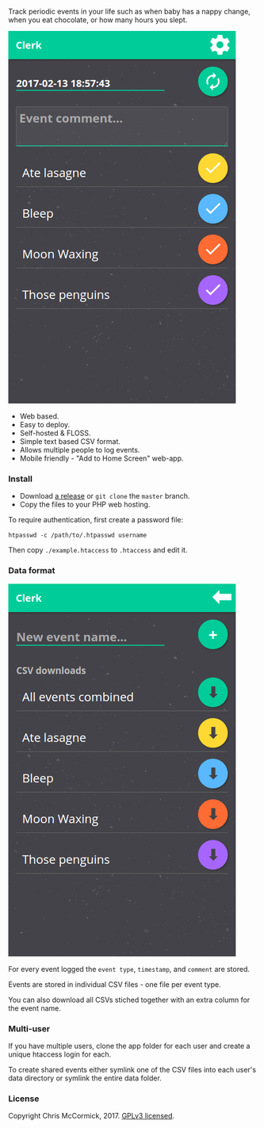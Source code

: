 Track periodic events in your life such as when baby has a nappy change, when you eat chocolate, or how many hours you slept.

![Screenshot](./screenshot.png)

 * Web based.
 * Easy to deploy.
 * Self-hosted & FLOSS.
 * Simple text based CSV format.
 * Allows multiple people to log events.
 * Mobile friendly - "Add to Home Screen" web-app.

### Install ###

 * Download [a release](https://github.com/chr15m/Clerk/releases) or `git clone` the `master` branch.
 * Copy the files to your PHP web hosting.

To require authentication, first create a password file:

	htpasswd -c /path/to/.htpasswd username

Then copy `./example.htaccess` to `.htaccess` and edit it.

### Data format ###

![Screenshot 2](./screenshot-2.png)

For every event logged the `event type`, `timestamp`, and `comment` are stored.

Events are stored in individual CSV files - one file per event type.

You can also download all CSVs stiched together with an extra column for the event name.

### Multi-user ###

If you have multiple users, clone the app folder for each user and create a unique htaccess login for each.

To create shared events either symlink one of the CSV files into each user's data directory or symlink the entire data folder.

### License ###

Copyright Chris McCormick, 2017. [GPLv3 licensed](./LICENSE.txt).
